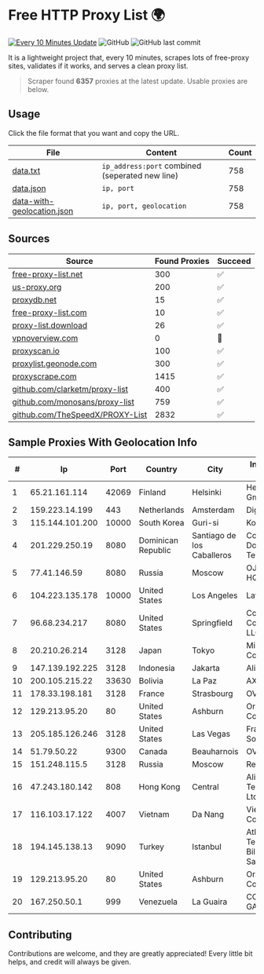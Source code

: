 
# Free HTTP Proxy List 🌍

[![Every 10 Minutes Update](https://github.com/mertguvencli/http-proxy-list/actions/workflows/main.yml/badge.svg?branch=main)](https://github.com/mertguvencli/http-proxy-list/actions/workflows/main.yml)
![GitHub](https://img.shields.io/github/license/mertguvencli/http-proxy-list)
![GitHub last commit](https://img.shields.io/github/last-commit/mertguvencli/http-proxy-list)

It is a lightweight project that, every 10 minutes, scrapes lots of free-proxy sites, validates if it works, and serves a clean proxy list.


> Scraper found **6357** proxies at the latest update. Usable proxies are below.

## Usage

Click the file format that you want and copy the URL.


|File|Content|Count|
|----|-------|-----|
|[data.txt](https://raw.githubusercontent.com/mertguvencli/http-proxy-list/main/proxy-list/data.txt)|`ip_address:port` combined (seperated new line)|758|
|[data.json](https://raw.githubusercontent.com/mertguvencli/http-proxy-list/main/proxy-list/data.json)|`ip, port`|758|
|[data-with-geolocation.json](https://raw.githubusercontent.com/mertguvencli/http-proxy-list/main/proxy-list/data-with-geolocation.json)|`ip, port, geolocation`|758|

## Sources

|Source|Found Proxies|Succeed|
|------|-------------|-------|
|[free-proxy-list.net](https://free-proxy-list.net)|300|✅|
|[us-proxy.org](https://www.us-proxy.org)|200|✅|
|[proxydb.net](http://proxydb.net)|15|✅|
|[free-proxy-list.com](https://free-proxy-list.com/?page=&port=&type%5B%5D=http&type%5B%5D=https&up_time=0&search=Search)|10|✅|
|[proxy-list.download](https://www.proxy-list.download/HTTP)|26|✅|
|[vpnoverview.com](https://vpnoverview.com/privacy/anonymous-browsing/free-proxy-servers)|0|🚫|
|[proxyscan.io](https://www.proxyscan.io)|100|✅|
|[proxylist.geonode.com](https://proxylist.geonode.com/api/proxy-list?limit=300&page=1&sort_by=lastChecked&sort_type=desc&protocols=http,https)|300|✅|
|[proxyscrape.com](https://api.proxyscrape.com/v2/?request=displayproxies&protocol=http&timeout=10000&country=all&ssl=all&anonymity=all)|1415|✅|
|[github.com/clarketm/proxy-list](https://raw.githubusercontent.com/clarketm/proxy-list/master/proxy-list-raw.txt)|400|✅|
|[github.com/monosans/proxy-list](https://raw.githubusercontent.com/monosans/proxy-list/main/proxies/http.txt)|759|✅|
|[github.com/TheSpeedX/PROXY-List](https://raw.githubusercontent.com/TheSpeedX/PROXY-List/master/http.txt)|2832|✅|


## Sample Proxies With Geolocation Info

|#|Ip|Port|Country|City|Internet Service Provider|
|-|--|----|-------|----|-------------------------|
|1|65.21.161.114|42069|Finland|Helsinki|Hetzner Online GmbH|
|2|159.223.14.199|443|Netherlands|Amsterdam|DigitalOcean, LLC|
|3|115.144.101.200|10000|South Korea|Guri-si|Korea Telecom|
|4|201.229.250.19|8080|Dominican Republic|Santiago de los Caballeros|Compañía Dominicana de Teléfonos S. A.|
|5|77.41.146.59|8080|Russia|Moscow|OJSC Vimpelcom HQ|
|6|104.223.135.178|10000|United States|Los Angeles|LayerHost|
|7|96.68.234.217|8080|United States|Springfield|Comcast Cable Communications, LLC|
|8|20.210.26.214|3128|Japan|Tokyo|Microsoft Corporation|
|9|147.139.192.225|3128|Indonesia|Jakarta|Alibaba.com LLC|
|10|200.105.215.22|33630|Bolivia|La Paz|AXS Bolivia S. A.|
|11|178.33.198.181|3128|France|Strasbourg|OVH SAS|
|12|129.213.95.20|80|United States|Ashburn|Oracle Corporation|
|13|205.185.126.246|3128|United States|Las Vegas|FranTech Solutions|
|14|51.79.50.22|9300|Canada|Beauharnois|OVH SAS|
|15|151.248.115.5|3128|Russia|Moscow|Reg.Ru|
|16|47.243.180.142|808|Hong Kong|Central|Alibaba (US) Technology Co., Ltd.|
|17|116.103.17.122|4007|Vietnam|Da Nang|Viettel Corporation|
|18|194.145.138.13|9090|Turkey|Istanbul|Atlantis Telekomunikasyon Bilisim Hizmetleri San. Tic. Ltd|
|19|129.213.95.20|80|United States|Ashburn|Oracle Corporation|
|20|167.250.50.1|999|Venezuela|La Guaira|CORPORACIÓN GALA IT, C.A.|



## Contributing

Contributions are welcome, and they are greatly appreciated! Every
little bit helps, and credit will always be given.

